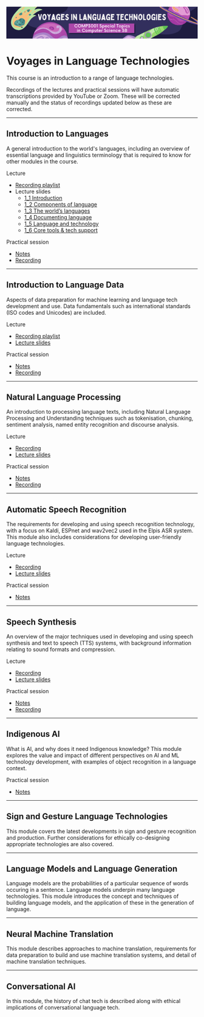 <p align="center"><img src="img/voyages.png" /></p>

# Voyages in Language Technologies

This course is an introduction to a range of language technologies. 

Recordings of the lectures and practical sessions will have automatic transcriptions provided by YouTube or Zoom. These will be corrected manually and the status of recordings updated below as these are corrected. 

---

## Introduction to Languages

A general introduction to the world's languages, including an overview of essential language and linguistics terminology that is required to know for other modules in the course.

Lecture

* [Recording playlist](https://www.youtube.com/watch?v=P7k1RkxR75U&list=PLPU3m9-GX8la28nWmzacDNQYxieYV_LYe)
* Lecture slides  
    - [1_1 Introduction](https://docs.google.com/presentation/d/1cDefWih35FLzvCPlqZWw0UgYCmOyaVs4nMuuNtouOnE/edit?usp=sharing)
    - [1_2 Components of language](https://docs.google.com/presentation/d/1zcwXQ9CGw9ctnfMRiI3sdnpzuUkb_vJanighP2DtLDA/edit?usp=sharing)
    - [1_3 The world’s languages](https://docs.google.com/presentation/d/1wZF6swqQO6xl9BwBhyoQZmNUgvbqzMsh1HtSAA9NXSc/edit?usp=sharing)
    - [1_4 Documenting language](https://docs.google.com/presentation/d/1utAaBKrZ2hR12j0k2_Jnw6NIeA_EteYLF-EtKPEbxqE/edit?usp=sharing)
    - [1_5 Language and technology](https://docs.google.com/presentation/d/1411Vh-FVvzoNsIBvJBuHA5nI7ZH4hFicYzvQxPmIHDU/edit?usp=sharing)
    - [1_6 Core tools & tech support](https://docs.google.com/presentation/d/1nHRzGbqTrJKk4yL4xrpreQeBnttYTzWNXICB9gvLHv4/edit?usp=sharing)

Practical session
* [Notes](pracs/1-colab.md)
* [Recording](https://uqz.zoom.us/rec/share/k5OQJnhGKvvIGX-gejmCXrWvoflxVjZRpl8FhZulKEs760VpLJqwIWPXwxCvUFVh.cglhgLHtt9cs5Nnt?startTime=1628215383000)


---

## Introduction to Language Data

Aspects of data preparation for machine learning and language tech development and use. Data fundamentals such as international standards (ISO codes and Unicodes) are included.

Lecture

- [Recording playlist](https://www.youtube.com/watch?v=_ErpE13hqKM&list=PLPU3m9-GX8lYbnvafsc1hLQQLiN75qw3i)
- [Lecture slides](https://docs.google.com/presentation/d/1i2HiuyRCEVkH9eNAjLOlC3rBYy1qTCcs0AZiJXo_R18/edit?usp=sharing)

Practical session
* [Notes](pracs/2-data.md)
* [Recording](https://youtu.be/tJKPpaCXF2w)


---

## Natural Language Processing

An introduction to processing language texts, including Natural Language Processing and Understanding techniques such as tokenisation, chunking, sentiment analysis, named entity recognition and discourse analysis.

Lecture

- [Recording](https://youtu.be/H5onuLzhRz4)
- [Lecture slides](https://docs.google.com/presentation/d/1dNwbGMgDfT8BrWlbbIi_0KcfiEed3utxmvSE6rsotIo/edit?usp=sharing)

Practical session
* [Notes](pracs/3-nlp.md)
* [Recording](https://youtu.be/9wyIOXICsuM)


---

## Automatic Speech Recognition

The requirements for developing and using speech recognition technology, with a focus on Kaldi, ESPnet and wav2vec2 used in the Elpis ASR system. This module also includes considerations for developing user-friendly language technologies.

Lecture

- [Recording](https://youtu.be/e4udpR-wSD0)
- [Lecture slides](https://docs.google.com/presentation/d/1ktjVNb9DYg48lF-Pir4OmFhGMPhabSXdwHDFtLIYH7U/edit?usp=sharing)

Practical session
* [Notes](pracs/4-asr.md)


---

## Speech Synthesis

An overview of the major techniques used in developing and using speech synthesis and text to speech (TTS) systems, with background information relating to sound formats and compression.

Lecture

- [Recording](https://youtu.be/Xtz2NkGvIDI)
- [Lecture slides](https://docs.google.com/presentation/d/1XkS219dgWU1Y9GPtAagIE-22DMCQIHESdcEQf7oqSp8/edit?usp=sharing)

Practical session
* [Notes](pracs/5-tts.md)
* [Recording](https://youtu.be/6U3FPlGow5E)


---

## Indigenous AI

What is AI, and why does it need Indigenous knowledge? This module explores the value and impact of different perspectives on AI and ML technology development, with examples of object recognition in a language context.

Practical session
* [Notes](pracs/6-ai.md)

---

## Sign and Gesture Language Technologies

This module covers the latest developments in sign and gesture recognition and production. Further considerations for ethically co-designing appropriate technologies are also covered.


---

## Language Models and Language Generation

Language models are the probabilities of a particular sequence of words occuring in a sentence. Language models underpin many language technologies. This module introduces the concept and techniques of building language models, and the application of these in the generation of language.


---

## Neural Machine Translation

This module describes approaches to machine translation, requirements for data preparation to build and use machine translation systems, and detail of machine translation techniques.


---

## Conversational AI

In this module, the history of chat tech is described along with ethical implications of conversational language tech.

